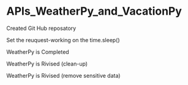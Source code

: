 # APIs_WeatherPy_and_VacationPy

Created Git Hub reposatory

Set the reuquest-working on the time.sleep()

WeatherPy is Completed

WeatherPy is Rivised (clean-up)

WeatherPy is Rivised (remove sensitive data)
